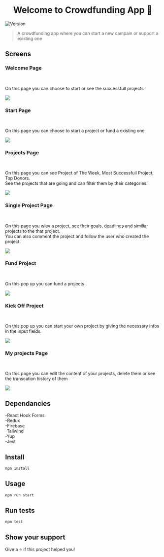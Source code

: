 <h1 align="center">Welcome to Crowdfunding App 👋</h1>
<p>
  <img alt="Version" src="https://img.shields.io/badge/version-0.1.0-blue.svg?cacheSeconds=2592000" />
</p>

> A crowdfunding app where you can start a new campain or support a existing one

<h2 align="left" >Screens</h2>

<p>
  <h3>Welcome  Page</h3> 
  <br/>
  <p>
    On this page you can choose to start or see the successfull projects
  </p>
  <img src="https://github.com/202303-PRM-TR-FEW/Capstone_Team_8/assets/113177005/92e89395-9292-4b93-a503-d4d8fb820d54" />
</p>
<p>
  <h3>Start Page</h3> 
  <br/>
  <p>
    On this page you can choose to start a project or fund a existing one
  </p>
  <img src="https://github.com/202303-PRM-TR-FEW/Capstone_Team_8/assets/113177005/19950898-6854-43f0-87f4-e07ba02364f7"/>
</p>
<p>
  <h3>Projects  Page</h3> 
  <br/>
  <p>
    On this page you can see Project of The Week, Most Successfull Project, Top Donors. <br/>
    See the projects that are going and can filter them by their categories.
  </p>
  <img src="https://github.com/202303-PRM-TR-FEW/Capstone_Team_8/assets/113177005/c0c80d65-2c33-429c-807a-43ee45803c02"/>
</p>
<p>
  <h3>Single Project Page</h3>
  <br/>
  <p>
    On this page you wiev a project, see their goals, deadlines and similiar projects to the that project. <br/>
    You can also comment the project and follow the user who created the project.
  </p>
  <img src="https://github.com/202303-PRM-TR-FEW/Capstone_Team_8/assets/113177005/286ee4c2-0307-4029-985e-303dddc67b07"/>
</p>
<p>
  <h3>Fund Project</h3>
  <br/>
  <p>
    On this pop up you can fund a projects
  </p>
  <img src="https://github.com/202303-PRM-TR-FEW/Capstone_Team_8/assets/113177005/391b172f-4da7-4633-a5b1-8a3191646b43"/>
</p>
<p>
  <h3>Kick Off Project</h3>
  <br/>
  <p>
    On this pop up you can start your own project by giving the necessary infos in the input fields.
  </p>
  <img src="https://github.com/202303-PRM-TR-FEW/Capstone_Team_8/assets/113177005/0397a894-23c7-4472-87f3-11b9c7bca154"/>
</p>
<p>
  <h3>My projects Page</h3>
  <br/>
  <p>
    On this page you can edit the content of your projects, delete them or see the transcation history of them
  </p>
  <img src="https://github.com/202303-PRM-TR-FEW/Capstone_Team_8/assets/113177005/2bfb54d8-bef2-4680-af48-1c2a5270e62e"/>
</p>


## Dependancies 
-React Hook Forms <br/>
-Redux <br/>
-Firebase <br/>
-Tailwind <br/>
-Yup <br/>
-Jest <br/>

## Install

```sh
npm install
```

## Usage

```sh
npm run start
```

## Run tests

```sh
npm test
```

## Show your support

Give a ⭐️ if this project helped you!

